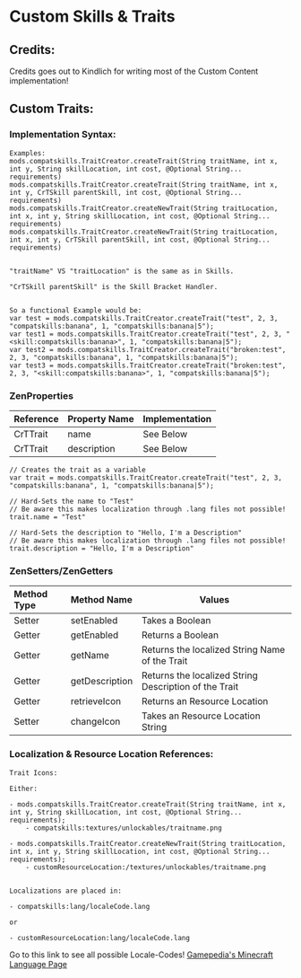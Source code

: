 # Custom Skills & Traits

## Credits:

Credits goes out to Kindlich for writing most of the Custom Content implementation!

## Custom Traits:

### Implementation Syntax:

    Examples:
    mods.compatskills.TraitCreator.createTrait(String traitName, int x, int y, String skillLocation, int cost, @Optional String... requirements)
    mods.compatskills.TraitCreator.createTrait(String traitName, int x, int y, CrTSkill parentSkill, int cost, @Optional String... requirements)
    mods.compatskills.TraitCreator.createNewTrait(String traitLocation, int x, int y, String skillLocation, int cost, @Optional String... requirements)
    mods.compatskills.TraitCreator.createNewTrait(String traitLocation, int x, int y, CrTSkill parentSkill, int cost, @Optional String... requirements)
    
    
    "traitName" VS "traitLocation" is the same as in Skills.
    
    "CrTSkill parentSkill" is the Skill Bracket Handler.
    
    
    So a functional Example would be:
    var test = mods.compatskills.TraitCreator.createTrait("test", 2, 3, "compatskills:banana", 1, "compatskills:banana|5");
    var test1 = mods.compatskills.TraitCreator.createTrait("test", 2, 3, "<skill:compatskills:banana>", 1, "compatskills:banana|5");
    var test2 = mods.compatskills.TraitCreator.createTrait("broken:test", 2, 3, "compatskills:banana", 1, "compatskills:banana|5");
    var test3 = mods.compatskills.TraitCreator.createTrait("broken:test", 2, 3, "<skill:compatskills:banana>", 1, "compatskills:banana|5");
    

### ZenProperties

| Reference | Property Name | Implementation |
|:--------- |:------------- | -------------- |
| CrTTrait  | name          | See Below      |
| CrTTrait  | description   | See Below      |

    // Creates the trait as a variable
    var trait = mods.compatskills.TraitCreator.createTrait("test", 2, 3, "compatskills:banana", 1, "compatskills:banana|5");
    
    // Hard-Sets the name to "Test"
    // Be aware this makes localization through .lang files not possible!
    trait.name = "Test"
    
    // Hard-Sets the description to "Hello, I'm a Description"
    // Be aware this makes localization through .lang files not possible!
    trait.description = "Hello, I'm a Description"
    

### ZenSetters/ZenGetters

| Method Type | Method Name    | Values                                                |
|:----------- |:-------------- | ----------------------------------------------------- |
| Setter      | setEnabled     | Takes a Boolean                                       |
| Getter      | getEnabled     | Returns a Boolean                                     |
| Getter      | getName        | Returns the localized String Name of the Trait        |
| Getter      | getDescription | Returns the localized String Description of the Trait |
| Getter      | retrieveIcon   | Returns an Resource Location                          |
| Setter      | changeIcon     | Takes an Resource Location String                     |

### Localization & Resource Location References:

    Trait Icons:
    
    Either:
    
    - mods.compatskills.TraitCreator.createTrait(String traitName, int x, int y, String skillLocation, int cost, @Optional String... requirements);
        - compatskills:textures/unlockables/traitname.png
    
    - mods.compatskills.TraitCreator.createNewTrait(String traitLocation, int x, int y, String skillLocation, int cost, @Optional String... requirements);
        - customResourceLocation:/textures/unlockables/traitname.png
    
    
    Localizations are placed in:
    
    - compatskills:lang/localeCode.lang
    
    or
    
    - customResourceLocation:lang/localeCode.lang
    

Go to this link to see all possible Locale-Codes! [Gamepedia's Minecraft Language Page](https://minecraft.gamepedia.com/Language "Gamepedia's Minecraft Language Page")